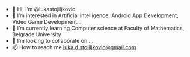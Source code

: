 - 👋 Hi, I’m @lukastojiljkovic
- 👀 I’m interested in Artificial intelligence, Android App Development, Video Game Development...
- 🌱 I’m currently learning Computer science at Faculty of Mathematics, Belgrade University
- 💞️ I’m looking to collaborate on ...
- 📫 How to reach me luka.d.stojiljkovic@gmail.com

<!---
lukastojiljkovic/lukastojiljkovic is a ✨ special ✨ repository because its `README.md` (this file) appears on your GitHub profile.
You can click the Preview link to take a look at your changes.
--->
